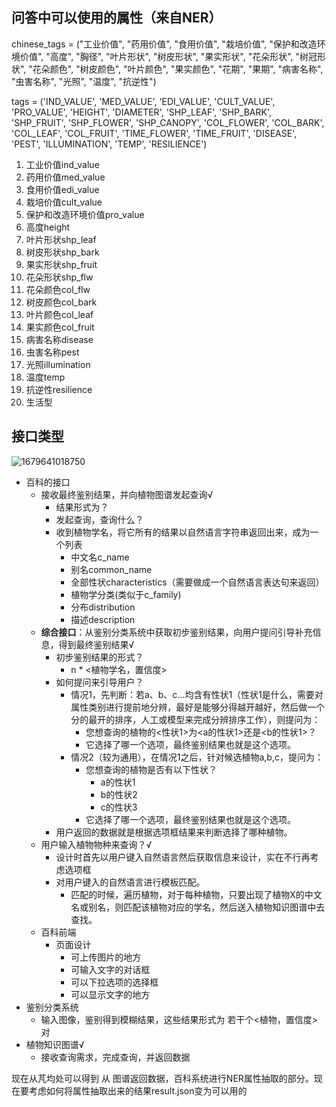 ## 问答中可以使用的属性（来自NER）

chinese_tags = ("工业价值", "药用价值", "食用价值", "栽培价值", "保护和改造环境价值", "高度", "胸径", "叶片形状", "树皮形状", "果实形状", "花朵形状", "树冠形状", "花朵颜色", "树皮颜色", "叶片颜色", "果实颜色", "花期", "果期", "病害名称", "虫害名称", "光照", "温度", "抗逆性")

tags = ('IND_VALUE', 'MED_VALUE', 'EDI_VALUE', 'CULT_VALUE', 'PRO_VALUE', 'HEIGHT', 'DIAMETER', 'SHP_LEAF', 'SHP_BARK', 'SHP_FRUIT', 'SHP_FLOWER', 'SHP_CANOPY', 'COL_FLOWER', 'COL_BARK', 'COL_LEAF', 'COL_FRUIT', 'TIME_FLOWER', 'TIME_FRUIT', 'DISEASE', 'PEST', 'ILLUMINATION', 'TEMP', 'RESILIENCE')

1. 工业价值ind_value
2. 药用价值med_value
3. 食用价值edi_value
4. 栽培价值cult_value
5. 保护和改造环境价值pro_value
6. 高度height
7. 叶片形状shp_leaf
8. 树皮形状shp_bark
9. 果实形状shp_fruit
10. 花朵形状shp_flw
11. 花朵颜色col_flw
12. 树皮颜色col_bark
13. 叶片颜色col_leaf
14. 果实颜色col_fruit
15. 病害名称disease
16. 虫害名称pest
17. 光照illumination
18. 温度temp
19. 抗逆性resilience
20. 生活型

## 接口类型

![1679641018750](image/接口设计/1679641018750.png)

* 百科的接口
  * 接收最终鉴别结果，并向植物图谱发起查询√
    * 结果形式为？
    * 发起查询，查询什么？
    * 收到植物学名，将它所有的结果以自然语言字符串返回出来，成为一个列表
      * 中文名c_name
      * 别名common_name
      * 全部性状characteristics（需要做成一个自然语言表达句来返回）
      * 植物学分类(类似于c_family)
      * 分布distribution
      * 描述description
  * **综合接口**：从鉴别分类系统中获取初步鉴别结果，向用户提问引导补充信息，得到最终鉴别结果√
    * 初步鉴别结果的形式？
      * n * <植物学名，置信度>
    * 如何提问来引导用户？
      * 情况1，先判断：若a、b、c...均含有性状1（性状1是什么，需要对属性类别进行提前地分辨，最好是能够分得越开越好，然后做一个分的最开的排序，人工或模型来完成分辨排序工作），则提问为：
        * 您想查询的植物的<性状1>为<a的性状1>还是<b的性状1>？
        * 它选择了哪一个选项，最终鉴别结果也就是这个选项。
      * 情况2（较为通用），在情况1之后，针对候选植物a,b,c，提问为：
        * 您想查询的植物是否有以下性状？
          * a的性状1
          * b的性状2
          * c的性状3
        * 它选择了哪一个选项，最终鉴别结果也就是这个选项。
    * 用户返回的数据就是根据选项框结果来判断选择了哪种植物。
  * 用户输入植物物种来查询？√
    * 设计时首先以用户键入自然语言然后获取信息来设计，实在不行再考虑选项框
    * 对用户键入的自然语言进行模板匹配。
      * 匹配的时候，遍历植物，对于每种植物，只要出现了植物X的中文名或别名，则匹配该植物对应的学名，然后送入植物知识图谱中去查找。
  * 百科前端
    * 页面设计
      * 可上传图片的地方
      * 可输入文字的对话框
      * 可以下拉选项的选择框
      * 可以显示文字的地方
* 鉴别分类系统
  * 输入图像，鉴别得到模糊结果，这些结果形式为 若干个<植物，置信度>对
* 植物知识图谱√
  * 接收查询需求，完成查询，并返回数据

现在从芃均处可以得到 从 图谱返回数据，百科系统进行NER属性抽取的部分。现在要考虑如何将属性抽取出来的结果result.json变为可以用的
